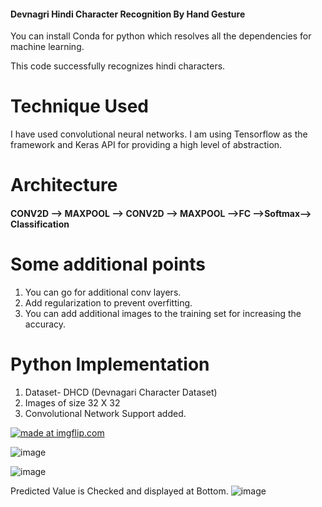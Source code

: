 #### Devnagri Hindi Character Recognition By Hand Gesture

You can install Conda for python which resolves all the dependencies for machine learning.

This code successfully recognizes hindi characters.

# Technique Used

I have used convolutional neural networks.
I am using Tensorflow as the framework and Keras API for providing a high level of abstraction.

# Architecture

#### CONV2D --> MAXPOOL --> CONV2D --> MAXPOOL -->FC -->Softmax--> Classification

# Some additional points

1) You can go for additional conv layers.
2) Add regularization to prevent overfitting.
3) You can add additional images to the training set for increasing the accuracy.


# Python  Implementation

1) Dataset- DHCD (Devnagari Character Dataset)
2) Images of size 32 X 32
4) Convolutional Network Support added.


<a href="https://imgflip.com/gif/2r200c"><img src="https://i.imgflip.com/2r200c.gif" title="made at imgflip.com"/></a>





![image](https://user-images.githubusercontent.com/29300053/51090956-c8f63000-17a9-11e9-9a26-2c69f14fecf3.png)



![image](https://user-images.githubusercontent.com/29300053/51090972-e75c2b80-17a9-11e9-87d1-63f585a26465.png)


Predicted Value is Checked and displayed at Bottom.
![image](https://user-images.githubusercontent.com/29300053/51090977-00fd7300-17aa-11e9-97c3-b3c839961ca0.png)

